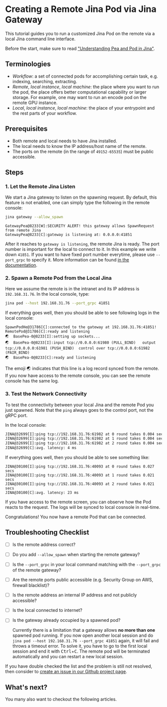 # Creating a Remote Jina Pod via Jina Gateway 
   
   
This tutorial guides you to run a customized Jina Pod on the remote via a local Jina command line interface.

Before the start, make sure to read ["Understanding Pea and Pod in Jina"](/tba). 

## Terminologies

- *Workflow*: a set of connected pods for accomplishing certain task, e.g. indexing, searching, extracting. 
- *Remote*, *local instance*, *local machine*: the place where you want to run the pod, the place offers better computational capability or larger storage. For example, one may want to run an encode pod on the remote GPU instance.  
- *Local*, *local instance*, *local machine*: the place of your entrypoint and the rest parts of your workflow.

## Prerequisites

- Both remote and local needs to have Jina installed.
- The local needs to know the IP address/host name of the remote.
- The ports on the remote (in the range of `49152-65535`) must be public accessible.

## Steps

### 1. Let the Remote Jina Listen 
We start a Jina gateway to listen on the spawning request. By default, this feature is not enabled, one can simply type the following in the remote console:
 
```bash
jina gateway --allow_spawn
```
  
```text
GatewayPea@8233[W]:SECURITY ALERT! this gateway allows SpawnRequest from remote Jina
GatewayPea@8233[C]:gateway is listening at: 0.0.0.0:41851
```

After it reaches to `gateway is listening`, the remote Jina is ready. The port number is important for the local to connect to it. In this example we write down `41851`. If you want to have fixed port number everytime, please use `--port_grpc` to specify it. More information can be found [in the documentation](/tba).

### 2. Spawn a Remote Pod from the Local Jina

Here we assume the remote is in the intranet and its IP address is `192.168.31.76`. In the local console, type:

```bash
jina pod --host 192.168.31.76 --port_grpc 41851
```

If everything goes well, then you should be able to see following logs in the local console:
```text
SpawnPodHe@31786[C]:connected to the gateway at 192.168.31.76:41851!
RemotePod@31786[C]:ready and listening
🌏  BasePea-0@8233[I]:setting up sockets...
🌏  BasePea-0@8233[I]:input tcp://0.0.0.0:61980 (PULL_BIND) 	 output tcp://0.0.0.0:61981 (PUSH_BIND)	 control over tcp://0.0.0.0:61982 (PAIR_BIND)
🌏  BasePea-0@8233[C]:ready and listening
```

The emoji 🌏 indicates that this line is a log record synced from the remote. If you now have access to the remote console, you can see the remote console has the same log. 

### 3. Test the Network Connectivity

To test the connectivity between your local Jina and the remote Pod you just spawned. Note that the `ping` always goes to the control port, not the gRPC port. 
 
In the local console:
```bash
JINA@32699[I]:ping tcp://192.168.31.76:61982 at 0 round takes 0.004 secs
JINA@32699[I]:ping tcp://192.168.31.76:61982 at 1 round takes 0.004 secs
JINA@32699[I]:ping tcp://192.168.31.76:61982 at 2 round takes 0.004 secs
JINA@32699[C]:avg. latency: 4 ms
```

If everything goes well, then you should be able to see something like:
```text
JINA@30100[I]:ping tcp://192.168.31.76:40093 at 0 round takes 0.027 secs
JINA@30100[I]:ping tcp://192.168.31.76:40093 at 1 round takes 0.021 secs
JINA@30100[I]:ping tcp://192.168.31.76:40093 at 2 round takes 0.021 secs
JINA@30100[C]:avg. latency: 23 ms
```

If you have access to the remote screen, you can observe how the Pod reacts to the request. The logs will be synced to local cosnsole in real-time. 

Congratulations! You now have a remote Pod that can be connected.

## Troubleshooting Checklist

- [ ] Is the remote address correct?
- [ ] Do you add `--allow_spawn` when starting the remote gateway?
- [ ] Is the `--port_grpc` in your local command matching with the `--port_grpc` of the remote gateway?
- [ ] Are the remote ports public accessible (e.g. Security Group on AWS, firewall blacklist)?
- [ ] Is the remote address an internal IP address and not publicly accessible? 
- [ ] Is the local connected to internet?
- [ ] Is the gateway already occupied by a spawned pod?

    Currently there is a limitation that a gateway allows **no more than one** spawned pod running. If you now open another local session and do `jina pod --host 192.168.31.76 --port_grpc 41851` again, it will fail and throws a timeout error. To solve it, you have to go to the first local session and end it with <kbd>Ctrl</kbd>+<kbd>C</kbd>. The remote pod will be terminated automatically and you can restart a new local session.

If you have double checked the list and the problem is still not resolved, then consider to [create an issue in our Github project page](https://github.com/jina-ai/jina/issues/new).

## What's next?

You many also want to checkout the following articles.

